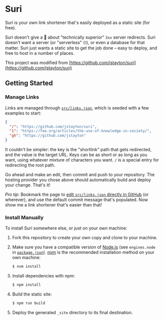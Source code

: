 # Suri

Suri is your own link shortener that's easily deployed as a static site (for
free).

Suri doesn't give a 💩 about "technically superior" `3xx` server redirects. Suri
doesn't want a server (or "serverless" 🙄), or even a database for that matter.
Suri just wants a static site to get the job done – easy to deploy, and free to
host in a number of places.

This project was modified from
[https://github.com/jstayton/suri](https://github.com/jstayton/suri)

## Getting Started

### Manage Links

Links are managed through [`src/links.json`](src/links.json), which is seeded
with a few examples to start:

```json
{
  "/": "https://github.com/jstayton/suri",
  "1": "https://fee.org/articles/the-use-of-knowledge-in-society/",
  "gh": "https://github.com/jstayton"
}
```

It couldn't be simpler: the key is the "shortlink" path that gets redirected,
and the value is the target URL. Keys can be as short or as long as you want,
using whatever mixture of characters you want. `/` is a special entry for
redirecting the root path.

Go ahead and make an edit, then commit and push to your repository. The hosting
provider you chose above should automatically build and deploy your change.
That's it!

_Pro tip_: Bookmark the page to
[edit `src/links.json` directly in GitHub](https://github.com/jstayton/suri/edit/master/src/links.json)
(or wherever), and use the default commit message that's populated. Now show me
a link shortener that's easier than that!

### Install Manually

To install Suri somewhere else, or just on your own machine:

1. Fork this repository to create your own copy and clone to your machine.

1. Make sure you have a compatible version of [Node.js](https://nodejs.org/)
   (see `engines.node` in [`package.json`](package.json)).
   [nvm](https://github.com/nvm-sh/nvm) is the recommended installation method
   on your own machine:

   ```bash
   $ nvm install
   ```

1. Install dependencies with npm:

   ```bash
   $ npm install
   ```

1. Build the static site:

   ```bash
   $ npm run build
   ```

1. Deploy the generated `_site` directory to its final destination.

